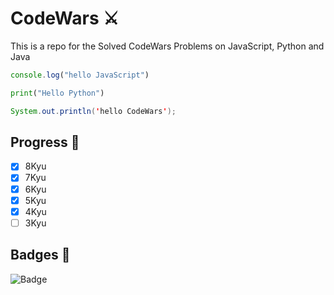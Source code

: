 # CodeWars ⚔️
This is a repo for the Solved CodeWars Problems on JavaScript, Python and Java
```js
console.log("hello JavaScript")
```
```python
print("Hello Python")
```
```java
System.out.println('hello CodeWars');
```

## Progress 💪
- [x] 8Kyu
- [x] 7Kyu
- [x] 6Kyu
- [x] 5Kyu
- [x] 4Kyu
- [ ] 3Kyu

## Badges 🦡
![Badge](https://www.codewars.com/users/grayTurtle/badges/large)

